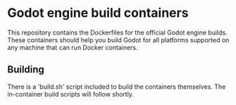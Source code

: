 # Godot engine build containers

This repository contains the Dockerfiles for the official Godot engine builds. These containers should help you build Godot for all platforms supported on any machine that can run Docker containers.

## Building

There is a 'build.sh' script included to build the containers themselves. The in-container build scripts will follow shortly.


